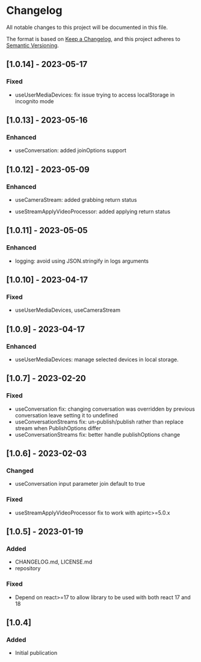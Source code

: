 # Changelog

All notable changes to this project will be documented in this file.

The format is based on [Keep a Changelog](https://keepachangelog.com/en/1.0.0/),
and this project adheres to [Semantic Versioning](https://semver.org/spec/v2.0.0.html).

## [1.0.14] - 2023-05-17

### Fixed

* useUserMediaDevices: fix issue trying to access localStorage in incognito mode

## [1.0.13] - 2023-05-16

### Enhanced

* useConversation: added joinOptions support

## [1.0.12] - 2023-05-09

### Enhanced

* useCameraStream: added grabbing return status

* useStreamApplyVideoProcessor: added applying return status

## [1.0.11] - 2023-05-05

### Enhanced

* logging: avoid using JSON.stringify in logs arguments

## [1.0.10] - 2023-04-17

### Fixed

* useUserMediaDevices, useCameraStream

## [1.0.9] - 2023-04-17

### Enhanced

* useUserMediaDevices: manage selected devices in local storage.

## [1.0.7] - 2023-02-20

### Fixed

* useConversation fix: changing conversation was overridden by previous conversation leave setting it to undefined
* useConversationStreams fix: un-publish/publish rather than replace stream when PublishOptions differ
* useConversationStreams fix: better handle publishOptions change

## [1.0.6] - 2023-02-03

### Changed

* useConversation input parameter join default to true

### Fixed

* useStreamApplyVideoProcessor fix to work with apirtc>=5.0.x

## [1.0.5] - 2023-01-19

### Added

* CHANGELOG.md, LICENSE.md
* repository

### Fixed

* Depend on react>=17 to allow library to be used with both react 17 and 18

## [1.0.4]

### Added

* Initial publication